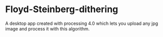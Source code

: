 # Floyd-Steinberg-dithering
A desktop app created with processing 4.0 which lets you upload any jpg image and process it with this algorithm.
